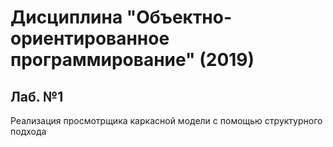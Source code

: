 # Дисциплина "Объектно-ориентированное программирование" (2019)
## Лаб. №1
Реализация просмотрщика каркасной модели с помощью структурного подхода

